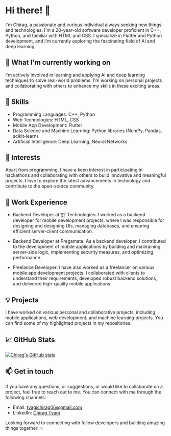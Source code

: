 # Hi there! 👋

I'm Chirag, a passionate and curious individual always seeking new things and technologies. I'm a 20-year-old software developer proficient in C++, Python, and familiar with HTML and CSS. I specialize in Flutter and Python development, and I'm currently exploring the fascinating field of AI and deep learning.

## 🔭 What I'm currently working on

I'm actively involved in learning and applying AI and deep learning techniques to solve real-world problems. I'm working on personal projects and collaborating with others to enhance my skills in these exciting areas.

## 🚀 Skills

- Programming Languages: C++, Python
- Web Technologies: HTML, CSS
- Mobile App Development: Flutter
- Data Science and Machine Learning: Python libraries (NumPy, Pandas, scikit-learn)
- Artificial Intelligence: Deep Learning, Neural Networks

## 🌱 Interests

Apart from programming, I have a keen interest in participating in hackathons and collaborating with others to build innovative and meaningful projects. I love to explore the latest advancements in technology and contribute to the open-source community.

## 💼 Work Experience

- Backend Developer at टू2 Technologies: I worked as a backend developer for mobile development projects, where I was responsible for designing and designing UIs, managing databases, and ensuring efficient server-client communication.

- Backend Developer at Pregamate: As a backend developer, I contributed to the development of mobile applications by building and maintaining server-side logic, implementing security measures, and optimizing performance.

- Freelance Developer: I have also worked as a freelancer on various mobile app development projects. I collaborated with clients to understand their requirements, developed robust backend solutions, and delivered high-quality mobile applications.

## 💡 Projects

I have worked on various personal and collaborative projects, including mobile applications, web development, and machine learning projects. You can find some of my highlighted projects in my repositories.

## 📈 GitHub Stats
[![Chirag's GitHub stats](https://github-readme-stats-rho-dun-77.vercel.app/api?username=chiragtyagi2003)](https://github.com/chiragtyagi2003/github-readme-stats)

## 📫 Get in touch

If you have any questions, or suggestions, or would like to collaborate on a project, feel free to reach out to me. You can connect with me through the following channels:

- Email: [tyagichirag06@gmail.com](mailto:tyagichirag06@gmail.com)
- LinkedIn: [Chirag Tyagi](https://www.linkedin.com/in/chirag-tyagi-21154b225/)

Looking forward to connecting with fellow developers and building amazing things together! ✨
